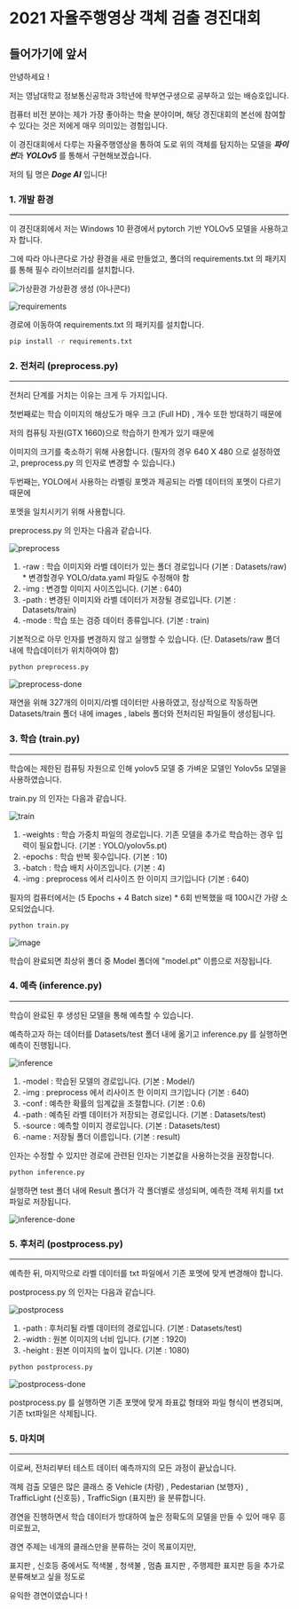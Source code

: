 2021 자율주행영상 객체 검출 경진대회 
==============================


들어가기에 앞서
----------
안녕하세요 !

저는 영남대학교 정보통신공학과 3학년에 학부연구생으로 공부하고 있는 배승호입니다. 

컴퓨터 비전 분야는 제가 가장 좋아하는 학술 분야이며, 해당 경진대회의 본선에 참여할 수 있다는 것은 저에게 매우 의미있는 경험입니다.

이 경진대회에서 다루는 자율주행영상을 통하여 도로 위의 객체를 탐지하는 모델을 ***파이썬***과 ***YOLOv5*** 를 통해서 구현해보겠습니다.

저의 팀 명은 ***Doge AI*** 입니다! 


### 1. 개발 환경
---
이 경진대회에서 저는 Windows 10 환경에서 pytorch 기반 YOLOv5 모델을 사용하고자 합니다. 

그에 따라 아나콘다로 가상 환경을 새로 만들었고, 폴더의 requirements.txt 의 패키지를 통해 필수 라이브러리를 설치합니다.

![가상환경](https://user-images.githubusercontent.com/77887166/146162056-7ad3f243-29c2-426b-b596-188b60bb07cc.PNG) 가상환경 생성 (아나콘다)

![requirements](https://user-images.githubusercontent.com/77887166/146162774-8b646757-6586-4f59-b41f-e5cc3f3b65e4.PNG) 

경로에 이동하여 requirements.txt 의 패키지를 설치합니다.

```cmd
pip install -r requirements.txt
```



### 2. 전처리 (preprocess.py)
---

전처리 단계를 거치는 이유는 크게 두 가지입니다.

첫번째로는 학습 이미지의 해상도가 매우 크고 (Full HD) , 개수 또한 방대하기 때문에

저의 컴퓨팅 자원(GTX 1660)으로 학습하기 한계가 있기 때문에

이미지의 크기를 축소하기 위해 사용합니다. (필자의 경우 640 X 480 으로 설정하였고, preprocess.py 의 인자로 변경할 수 있습니다.)
 
두번째는, YOLO에서 사용하는 라벨링 포멧과 제공되는 라벨 데이터의 포멧이 다르기 때문에 

포멧을 일치시키기 위해 사용합니다.

preprocess.py 의 인자는 다음과 같습니다.

![preprocess](https://user-images.githubusercontent.com/77887166/146164381-94cdd36d-5a47-4c87-9bcb-885eb3c75aaf.PNG)

   1. -raw : 학습 이미지와 라벨 데이터가 있는 폴더 경로입니다 (기본 : Datasets/raw) * 변경할경우 YOLO/data.yaml 파일도 수정해야 함
   2. -img : 변경할 이미지 사이즈입니다. (기본 : 640)
   3. -path : 변경된 이미지와 라벨 데이터가 저장될 경로입니다. (기본 : Datasets/train)
   4. -mode : 학습 또는 검증 데이터 종류입니다. (기본 : train)


기본적으로 아무 인자를 변경하지 않고 실행할 수 있습니다. (단. Datasets/raw 폴더 내에 학습데이터가 위치하여야 함)

```cmd
python preprocess.py 
```
![preprocess-done](https://user-images.githubusercontent.com/77887166/146165285-7f0a1f6c-7bfc-450e-a50c-9c63ea5b0714.PNG) 

재연을 위해 327개의 이미지/라벨 데이터만 사용하였고, 정상적으로 작동하면 Datasets/train 폴더 내에 images , labels 폴더와 전처리된 파일들이 생성됩니다.



### 3. 학습 (train.py)
---

학습에는 제한된 컴퓨팅 자원으로 인해 yolov5 모델 중 가벼운 모델인 Yolov5s 모델을 사용하였습니다. 

train.py 의 인자는 다음과 같습니다.

![train](https://user-images.githubusercontent.com/77887166/146165918-7785a404-9ffe-45cb-8c12-85141405cb3b.PNG)

   1. -weights : 학습 가중치 파일의 경로입니다. 기존 모델을 추가로 학습하는 경우 입력이 필요합니다. (기본 : YOLO/yolov5s.pt) 
   2. -epochs : 학습 반복 횟수입니다. (기본 : 10)
   3. -batch : 학습 배치 사이즈입니다. (기본 : 4)
   4. -img : preprocess 에서 리사이즈 한 이미지 크기입니다 (기본 : 640)

필자의 컴퓨터에서는 (5 Epochs + 4 Batch size) * 6회 반복했을 때 100시간 가량 소모되었습니다.

```cmd
python train.py 
```

![image](https://user-images.githubusercontent.com/77887166/146167569-1ea3d9e4-45fb-4b04-8197-68f07620a9b8.png)


학습이 완료되면 최상위 폴더 중 Model 폴더에 "model.pt"  이름으로 저장됩니다.



### 4. 예측 (inference.py)
---

학습이 완료된 후 생성된 모델을 통해 예측할 수 있습니다.

예측하고자 하는 데이터를 Datasets/test 폴더 내에 옮기고 inference.py 를 실행하면 예측이 진행됩니다.

![inference](https://user-images.githubusercontent.com/77887166/146168053-e98c1c2d-2502-4035-a3dd-d1130339ae66.PNG)

   1. -model : 학습된 모델의 경로입니다. (기본 : Model/)
   2. -img : preprocess 에서 리사이즈 한 이미지 크기입니다 (기본 : 640)
   3. -conf : 예측한 확률의 임계값을 조절합니다. (기본 : 0.6)
   4. -path : 예측된 라벨 데이터가 저장되는 경로입니다. (기본 : Datasets/test)
   5. -source : 예측할 이미지 경로입니다. (기본 : Datasets/test)
   6. -name : 저장될 폴더 이름입니다. (기본 : result)

인자는 수정할 수 있지만 경로에 관련된 인자는 기본값을 사용하는것을 권장합니다.

```cmd
python inference.py
```

실행하면 test 폴더 내에 Result 폴더가 각 폴더별로 생성되며, 예측한 객체 위치를 txt파일로 저장됩니다.

![inference-done](https://user-images.githubusercontent.com/77887166/146171972-89e5c360-eedc-43a1-bcf5-801773a81c63.PNG)


### 5. 후처리 (postprocess.py)
---

예측한 뒤, 마지막으로 라벨 데이터를 txt 파일에서 기존 포멧에 맞게 변경해야 합니다.

postprocess.py 의 인자는 다음과 같습니다.

![postprocess](https://user-images.githubusercontent.com/77887166/146172341-378340e8-c168-40e1-bc50-7e4d79db692e.PNG)

   1. -path : 후처리될 라벨 데이터의 경로입니다. (기본 : Datasets/test)
   2. -width : 원본 이미지의 너비 입니다. (기본 : 1920)
   3. -height : 원본 이미지의 높이 입니다. (기본 : 1080)

```cmd
python postprocess.py
```


![postprocess-done](https://user-images.githubusercontent.com/77887166/146172891-35cc7dd5-0272-497e-a353-92758a551e3f.PNG)

postprocess.py 를 실행하면 기존 포맷에 맞게 좌표값 형태와 파일 형식이 변경되며, 기존 txt파일은 삭제됩니다.




### 5. 마치며
---

이로써, 전처리부터 테스트 데이터 예측까지의 모든 과정이 끝났습니다.

객체 검출 모델은 많은 클래스 중 Vehicle (차량) , Pedestarian (보행자) , TrafficLight (신호등) , TrafficSign (표지판) 을 분류합니다.

경연을 진행하면서 학습 데이터가 방대하여 높은 정확도의 모델을 만들 수 있어 매우 흥미로웠고,

경연 주제는 네개의 클래스만을 분류하는 것이 목표이지만,

표지판 , 신호등 중에서도 적색불 , 청색불 , 멈춤 표지판 , 주행제한 표지판 등을 추가로 분류해보고 싶을 정도로

유익한 경연이였습니다 ! 



